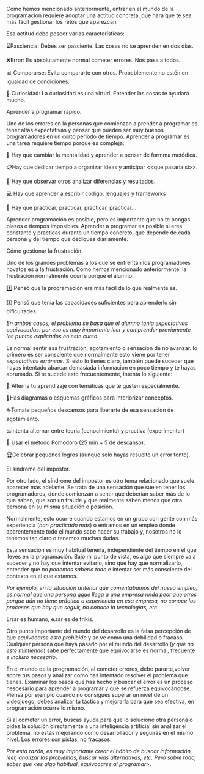 Como hemos mencionado anteriormente, entrar en el mundo de la programacion requiere adoptar una actitud concreta, que hara que te sea más fácil gestionar los retos que aparezcan.

Esa actitud debe poseer varias características:

⌛Pasciencia: Debes ser pasciente. Las cosas no se aprenden en dos días.

❌Error: Es absolutamente normal cometer errores. Nos pasa a todos.

📊 Compararse: Evita compararte con otros. Probablemente no estén en igualdad de condiciones.

👀 Curiosidad: La curiosidad es una virtud. Entender las cosas te ayudará mucho.

Aprender a programar rápido.

Uno de los errores en la personas que comienzan a prender a programar es tener altas expectativas y pensar que pueden ser muy buenos programadores en un corto periodo de tiempo. Aprender a programar es una tarea requiere tiempo porque es compleja:

🧠 Hay que cambiar la mentalidad y aprender a pensar de formma metódica.

📋Hay que dedicar tiempo a organizar ideas y anticipar <<que pasaría si>>.

👀 Hay que observar otros analizar diferencias y resultados.

💻 Hay que aprender a escribir código, lenguajes y frameworks

🔁 Hay que practicar, practicar, practicar, practicar...

Aprender programación es posible, pero es importante que no te pongas plazos o tiempos imposibles. Aprender a programar es posible si eres constante y practicas durante un tiempo concreto, que depende de cada persona y del tiempo que dediques diariamente.

Cómo gestionar la frustración

Uno de los grandes problemas a los que se enfrentan los programadores novatos es a la frustración. Como hemos mencionado anteriormente, la frustración normalmente ocurre porque el alumno:

1️⃣ Pensó que la programación era más facil de lo que realmente es.

2️⃣ Pensó que tenía las capacidades suficientes para aprenderlo sin dificultades.

_En ambos casos, el problema se basa que el alumno tenía expectativas equivocadas. por eso es muy importante leer y comprender previamente los puntos explicados en este curso_.

Es normal sentir esa frustración, agotamiento o sensación de no avanzar. lo primero es ser consciente que normalmente esto viene por tener _expectativas erróneas._ Si esto lo tienes claro, también puede suceder que hayas intentado abarcar demasiada informacion en poco tiempo y te hayas abrumado. Si te sucede esto frecuentemente, intenta lo siguiente:

🎯 Alterna tu aprendizaje con temáticas que te gusten especialmente.

📝Has diagramas o esquemas gráficos para interiorizar conceptos.

☕Tomate pequeños descansos para liberarte de esa sensacion de agotamiento.

⚖️Intenta alternar entre teoria (conocimiento) y practiva (experimentar)

🍅 Usar el método Pomodoro (25 min + 5 de descanso).

🏆Celebrar pequeños logros (aunque solo hayas resuelto un error tonto).

El síndrome del impostor.

Por otro lado, el síndrome del impostor es otro tema relacionado que suele aparecer más adelante. Se trata de una sensación que suelen tener los programadores, donde comienzan a sentir que deberían saber más de lo que saben, que son un fraude y que realmente saben menos que otra persona en su misma situación o posición.

Normalmente, esto ocurre cuando estamos en un grupo con gente con más experiencia (_han practicado más_) o entramos en un empleo donde aparentemente todo el mundo sabe hacer su trabajo y, nosotros no lo tenemos tan claro o tenemos muchas dudas.

Esta sensación es muy habitual tenerla, independiente del tiempo en el que lleves en la programación. Bajo mi punto de vista, es algo que siempre va a suceder y no hay que intentar evitarlo, sino que hay que normalizarlo, entender que _no podemos saberlo todo_ e intentar ser más consciente del contexto en el que estamos.

_Por ejemplo, en la situacion anterior que comentábamos del nuevo empleo, es normal que una persona qque llega a una empresa rinda peor que otros porque aún no tiene práctica o experiencia en esa empresa, no conoce los procesos que hay que seguir, no conoce la tecnologías, etc_.

Errar es humano, e.rar es de frikis.

Otro punto importante del mundo del desarrollo es la falsa percepción de que _equivocarse está prohibido_ y se ve como una debilidad o fracaso. Cualquier persona que haya pasado por el mundo del desarrollo (_y que no esté mintiendo_) sabe perfectamente que equivocarse es normal, frecuente _e incluso necesario_.

En el mundo de la programación, al cometer errores, debe pararte,volver sobre tus pasos y analizar como has intentado resolver el problema que tienes. Examinar los pasos que has hecho y buscar el error es un proceso nescesario para aprender a programar y que se refuerza equivocándose. Piensa por ejemplo cuando no consigues superar un nivel de un videojuego, debes analizar tu táctica y mejorarla para que sea efectiva, en programación ocurre lo mismo.

Si al cometer un error, buscas ayuda para que lo solucione otra persona o pides la solución directamente a una inteligencia artificial sin analizar el problema, no estás mejorando como desarrollador y seguirás en el mismo nivel. Los errores son pistas, no fracasos.

_Por esta razón, es muy importante crear el hábito de buscar información, leer, analizar los problemas, buscar vías alternativas, etc. Pero sobre todo, saber que <es algo habitual, equivocarse al programar>_.
